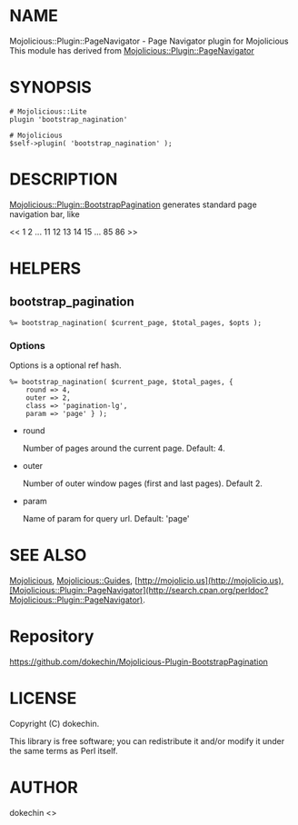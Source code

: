 # NAME

Mojolicious::Plugin::PageNavigator - Page Navigator plugin for Mojolicious
This module has derived from [Mojolicious::Plugin::PageNavigator](http://search.cpan.org/perldoc?Mojolicious::Plugin::PageNavigator)

# SYNOPSIS

    # Mojolicious::Lite
    plugin 'bootstrap_nagination'

    # Mojolicious
    $self->plugin( 'bootstrap_nagination' );

# DESCRIPTION

[Mojolicious::Plugin::BootstrapPagination](http://search.cpan.org/perldoc?Mojolicious::Plugin::BootstrapPagination) generates standard page navigation bar, like 
  

<<  1  2 ... 11 12 13 14 15 ... 85 86 >>

# HELPERS

## bootstrap\_pagination

    %= bootstrap_nagination( $current_page, $total_pages, $opts );

### Options

Options is a optional ref hash.

    %= bootstrap_nagination( $current_page, $total_pages, {
        round => 4,
        outer => 2,
        class => 'pagination-lg',
        param => 'page' } );

- round

    Number of pages around the current page. Default: 4.

- outer

    Number of outer window pages (first and last pages). Default 2.

- param

    Name of param for query url. Default: 'page'

# SEE ALSO

[Mojolicious](http://search.cpan.org/perldoc?Mojolicious), [Mojolicious::Guides](http://search.cpan.org/perldoc?Mojolicious::Guides), [http://mojolicio.us](http://mojolicio.us),[Mojolicious::Plugin::PageNavigator](http://search.cpan.org/perldoc?Mojolicious::Plugin::PageNavigator).

# Repository

https://github.com/dokechin/Mojolicious-Plugin-BootstrapPagination

# LICENSE

Copyright (C) dokechin.

This library is free software; you can redistribute it and/or modify
it under the same terms as Perl itself.

# AUTHOR

dokechin <>

